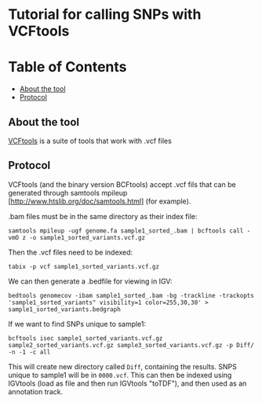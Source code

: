 # Tutorial for calling SNPs with VCFtools

# Table of Contents
* [About the tool](#about-the-tool)
* [Protocol](#protocol)

## About the tool
[VCFtools](https://vcftools.github.io) is a suite of tools that work with .vcf files

## Protocol

VCFtools (and the binary version BCFtools) accept .vcf fils that can be generated through samtools mpileup [http://www.htslib.org/doc/samtools.html] (for example).

.bam files must be in the same directory as their index file:

```samtools mpileup -ugf genome.fa sample1_sorted_.bam | bcftools call -vmO z -o sample1_sorted_variants.vcf.gz```

Then the .vcf files need to be indexed: 

```tabix -p vcf sample1_sorted_variants.vcf.gz``` 

We can then generate a .bedfile for viewing in IGV: 

```bedtools genomecov -ibam sample1_sorted_.bam -bg -trackline -trackopts 'sample1_sorted_variants" visibility=1 color=255,30,30' > sample1_sorted_variants.bedgraph```

If we want to find SNPs unique to sample1:

```bcftools isec sample1_sorted_variants.vcf.gz sample2_sorted_variants.vcf.gz sample3_sorted_variants.vcf.gz -p Diff/ -n -1 -c all```

This will create new directory called `Diff`, containing the results. SNPS unique to sample1 will be in `0000.vcf`. This can then be indexed using IGVtools (load as file and then run IGVtools "toTDF"), and then used as an annotation track.